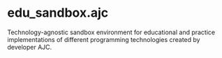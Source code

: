 # edu_sandbox.ajc
Technology-agnostic sandbox environment for educational and practice implementations of different programming technologies created by developer AJC.
